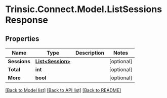 # Trinsic.Connect.Model.ListSessionsResponse

## Properties

Name | Type | Description | Notes
------------ | ------------- | ------------- | -------------
**Sessions** | [**List&lt;Session&gt;**](Session.md) |  | [optional] 
**Total** | **int** |  | [optional] 
**More** | **bool** |  | [optional] 

[[Back to Model list]](../README.md#documentation-for-models) [[Back to API list]](../README.md#documentation-for-api-endpoints) [[Back to README]](../README.md)

